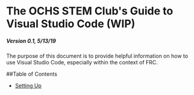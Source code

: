 # The OCHS STEM Club's Guide to Visual Studio Code (WIP)
##### Version 0.1, 5/13/19
The purpose of this document is to provide helpful information on how to use Visual Studio Code, especially within the context of FRC.

##Table of Contents
- [Setting Up](#setting-up)
